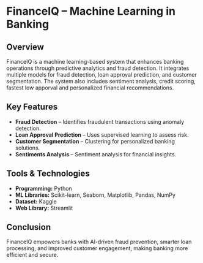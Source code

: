 # FinanceIQ – Machine Learning in Banking

## Overview  
FinanceIQ is a machine learning-based system that enhances banking operations through predictive analytics and fraud detection. It integrates multiple models for fraud detection, loan approval prediction, and customer segmentation. The system also includes sentiment analysis, credit scoring, fastest low apporval and personalized financial recommendations.  

## Key Features  
- **Fraud Detection** – Identifies fraudulent transactions using anomaly detection.  
- **Loan Approval Prediction** – Uses supervised learning to assess risk.  
- **Customer Segmentation** – Clustering for personalized banking solutions.  
- **Sentiments Analysis** – Sentiment analysis for financial insights.  

## Tools & Technologies  
- **Programming:** Python  
- **ML Libraries:** Scikit-learn, Seaborn, Matplotlib, Pandas, NumPy  
- **Dataset:** Kaggle
- **Web Library:** Streamlit

## Conclusion  
FinanceIQ empowers banks with AI-driven fraud prevention, smarter loan processing, and improved customer engagement, making banking more efficient and secure.  
